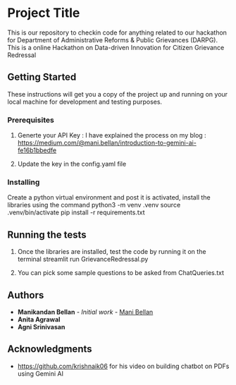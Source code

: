 # Project Title

This is our repository to checkin code for anything related to our hackathon for Department of Administrative Reforms & Public Grievances (DARPG). This is a online Hackathon on Data-driven Innovation for Citizen Grievance Redressal

## Getting Started

These instructions will get you a copy of the project up and running on your local machine for development and testing purposes. 

### Prerequisites

1. Generte your API Key : 
        I have explained the process on my blog : https://medium.com/@mani.bellan/introduction-to-gemini-ai-fe16b1bbedfe

2. Update the key in the config.yaml file


### Installing

Create a python virtual environment and post it is activated, install the libraries using the command 
        python3 -m venv .venv
        source .venv/bin/activate
        pip install -r requirements.txt

## Running the tests

1. Once the libraries are installed, test the code by running it on the terminal
        streamlit run GrievanceRedressal.py

2. You can pick some sample questions to be asked from ChatQueries.txt


## Authors

* **Manikandan Bellan** - *Initial work* - [Mani Bellan](https://github.com/mani-bellan/)
* **Anita Agrawal**  
* **Agni Srinivasan** 

## Acknowledgments

* https://github.com/krishnaik06 for his video on building chatbot on PDFs using Gemini AI

